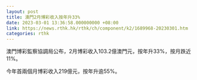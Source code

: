 ```yaml
---
layout: post
title: 澳門2月博彩收入按年升33%
date: 2023-03-01 13:36:58.000000000 +08:00
link: https://news.rthk.hk/rthk/ch/component/k2/1689968-20230301.htm
categories: rthk
---
```


澳門博彩監察協調局公布，2月博彩收入103.2億澳門元，按年升33%，按月跌近11%。

今年首兩個月博彩收入219億元，按年升逾55%。
